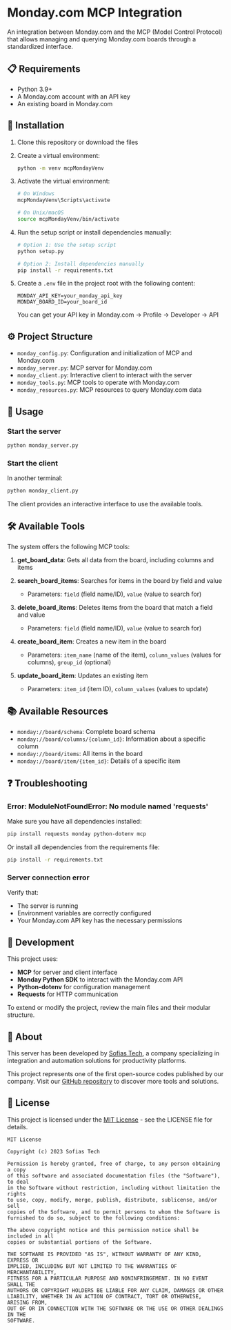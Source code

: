 # Monday.com MCP Integration

An integration between Monday.com and the MCP (Model Control Protocol) that allows managing and querying Monday.com boards through a standardized interface.

## 📋 Requirements

- Python 3.9+
- A Monday.com account with an API key
- An existing board in Monday.com

## 🔧 Installation

1. Clone this repository or download the files
2. Create a virtual environment:
   ```bash
   python -m venv mcpMondayVenv
   ```
3. Activate the virtual environment:
   ```bash
   # On Windows
   mcpMondayVenv\Scripts\activate
   
   # On Unix/macOS
   source mcpMondayVenv/bin/activate
   ```
4. Run the setup script or install dependencies manually:
   ```bash
   # Option 1: Use the setup script
   python setup.py
   
   # Option 2: Install dependencies manually
   pip install -r requirements.txt
   ```

5. Create a `.env` file in the project root with the following content:
   ```
   MONDAY_API_KEY=your_monday_api_key
   MONDAY_BOARD_ID=your_board_id
   ```
   
   You can get your API key in Monday.com → Profile → Developer → API

## ⚙️ Project Structure

- `monday_config.py`: Configuration and initialization of MCP and Monday.com
- `monday_server.py`: MCP server for Monday.com
- `monday_client.py`: Interactive client to interact with the server
- `monday_tools.py`: MCP tools to operate with Monday.com
- `monday_resources.py`: MCP resources to query Monday.com data

## 🚀 Usage

### Start the server

```bash
python monday_server.py
```

### Start the client

In another terminal:

```bash
python monday_client.py
```

The client provides an interactive interface to use the available tools.

## 🛠️ Available Tools

The system offers the following MCP tools:

1. **get_board_data**: Gets all data from the board, including columns and items
   
2. **search_board_items**: Searches for items in the board by field and value
   - Parameters: `field` (field name/ID), `value` (value to search for)
   
3. **delete_board_items**: Deletes items from the board that match a field and value
   - Parameters: `field` (field name/ID), `value` (value to search for)
   
4. **create_board_item**: Creates a new item in the board
   - Parameters: `item_name` (name of the item), `column_values` (values for columns), `group_id` (optional)
   
5. **update_board_item**: Updates an existing item
   - Parameters: `item_id` (item ID), `column_values` (values to update)

## 📚 Available Resources

- `monday://board/schema`: Complete board schema
- `monday://board/columns/{column_id}`: Information about a specific column
- `monday://board/items`: All items in the board
- `monday://board/item/{item_id}`: Details of a specific item

## ❓ Troubleshooting

### Error: ModuleNotFoundError: No module named 'requests'

Make sure you have all dependencies installed:

```bash
pip install requests monday python-dotenv mcp
```

Or install all dependencies from the requirements file:

```bash
pip install -r requirements.txt
```

### Server connection error

Verify that:
- The server is running
- Environment variables are correctly configured
- Your Monday.com API key has the necessary permissions

## 📝 Development

This project uses:
- **MCP** for server and client interface
- **Monday Python SDK** to interact with the Monday.com API
- **Python-dotenv** for configuration management
- **Requests** for HTTP communication

To extend or modify the project, review the main files and their modular structure.

## 🏢 About

This server has been developed by [Sofias Tech](https://github.com/Sofias-ai), a company specializing in integration and automation solutions for productivity platforms.

This project represents one of the first open-source codes published by our company. Visit our [GitHub repository](https://github.com/Sofias-ai) to discover more tools and solutions.

## 📄 License

This project is licensed under the [MIT License](https://opensource.org/licenses/MIT) - see the LICENSE file for details.

```
MIT License

Copyright (c) 2023 Sofias Tech

Permission is hereby granted, free of charge, to any person obtaining a copy
of this software and associated documentation files (the "Software"), to deal
in the Software without restriction, including without limitation the rights
to use, copy, modify, merge, publish, distribute, sublicense, and/or sell
copies of the Software, and to permit persons to whom the Software is
furnished to do so, subject to the following conditions:

The above copyright notice and this permission notice shall be included in all
copies or substantial portions of the Software.

THE SOFTWARE IS PROVIDED "AS IS", WITHOUT WARRANTY OF ANY KIND, EXPRESS OR
IMPLIED, INCLUDING BUT NOT LIMITED TO THE WARRANTIES OF MERCHANTABILITY,
FITNESS FOR A PARTICULAR PURPOSE AND NONINFRINGEMENT. IN NO EVENT SHALL THE
AUTHORS OR COPYRIGHT HOLDERS BE LIABLE FOR ANY CLAIM, DAMAGES OR OTHER
LIABILITY, WHETHER IN AN ACTION OF CONTRACT, TORT OR OTHERWISE, ARISING FROM,
OUT OF OR IN CONNECTION WITH THE SOFTWARE OR THE USE OR OTHER DEALINGS IN THE
SOFTWARE.
```
````
